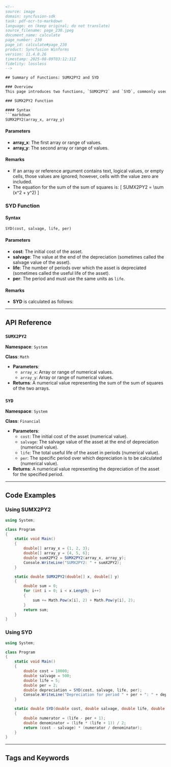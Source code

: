 ```html
<!-- 
source: image
domain: syncfusion-sdk
task: pdf-ocr-to-markdown
language: en (keep original; do not translate)
source_filename: page_230.jpeg
document_name: calculate
page_number: 230
page_id: calculate#page_230
product: Syncfusion Winforms
version: 11.4.0.26
timestamp: 2025-08-09T03:12:31Z
fidelity: lossless
-->

## Summary of Functions: SUMX2PY2 and SYD

### Overview
This page introduces two functions, `SUMX2PY2` and `SYD`, commonly used in financial and mathematical calculations in Excel-like environments, with a focus on their syntax and application.

### SUMX2PY2 Function

#### Syntax
```markdown
SUMX2PY2(array_x, array_y)
```

#### Parameters
- **array_x**: The first array or range of values.
- **array_y**: The second array or range of values.

#### Remarks
- If an array or reference argument contains text, logical values, or empty cells, those values are ignored; however, cells with the value zero are included.
- The equation for the sum of the sum of squares is:
  \[
  SUMX2PY2 = \sum (x^2 + y^2)
  \]

### SYD Function

#### Syntax
```markdown
SYD(cost, salvage, life, per)
```

#### Parameters
- **cost**: The initial cost of the asset.
- **salvage**: The value at the end of the depreciation (sometimes called the salvage value of the asset).
- **life**: The number of periods over which the asset is depreciated (sometimes called the useful life of the asset).
- **per**: The period and must use the same units as `life`.

#### Remarks
- **SYD** is calculated as follows:
  <!-- Placeholder for SYD calculation formula -->

---

## API Reference

### `SUMX2PY2`

**Namespace**: `System`

**Class**: `Math`

- **Parameters**:
  - `array_x`: Array or range of numerical values.
  - `array_y`: Array or range of numerical values.
- **Returns**: A numerical value representing the sum of the sum of squares of the two arrays.

### `SYD`

**Namespace**: `System`

**Class**: `Financial`

- **Parameters**:
  - `cost`: The initial cost of the asset (numerical value).
  - `salvage`: The salvage value of the asset at the end of depreciation (numerical value).
  - `life`: The total useful life of the asset in periods (numerical value).
  - `per`: The specific period over which depreciation is to be calculated (numerical value).
- **Returns**: A numerical value representing the depreciation of the asset for the specified period.

---

## Code Examples

### Using SUMX2PY2
```csharp
using System;

class Program
{
    static void Main()
    {
        double[] array_x = {1, 2, 3};
        double[] array_y = {4, 5, 6};
        double sumX2PY2 = SUMX2PY2(array_x, array_y);
        Console.WriteLine("SUMX2PY2: " + sumX2PY2);
    }

    static double SUMX2PY2(double[] x, double[] y)
    {
        double sum = 0;
        for (int i = 0; i < x.Length; i++)
        {
            sum += Math.Pow(x[i], 2) + Math.Pow(y[i], 2);
        }
        return sum;
    }
}
```

### Using SYD
```csharp
using System;

class Program
{
    static void Main()
    {
        double cost = 10000;
        double salvage = 500;
        double life = 5;
        double per = 2;
        double depreciation = SYD(cost, salvage, life, per);
        Console.WriteLine("Depreciation for period " + per + ": " + depreciation);
    }

    static double SYD(double cost, double salvage, double life, double per)
    {
        double numerator = (life - per + 1);
        double denominator = (life * (life + 1)) / 2;
        return (cost - salvage) * (numerator / denominator);
    }
}
```

---

## Tags and Keywords

<!-- tags: [Syncfusion Winforms, Math, Financial, SUMX2PY2, SYD, Functions, Arithmetic, Depreciation, Arrays] keywords: [SUMX2PY2, SYD, array, cost, salvage, life, per, depreciation, sum of squares, useful life, formula, mathematical function, financial function] -->
```